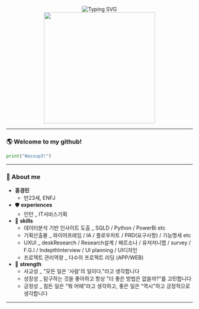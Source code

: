 

<p align="center">
  <img src="https://readme-typing-svg.demolab.com?font=Fira+Code&weight=700&size=30&pause=1000&center=true&vCenter=true&width=500&lines= Thx+for+watching+myGitHub" alt="Typing SVG" />
  <br/>
  <img width="300" src="C:\Users\l8182\OneDrive\바탕 화면\다운로드.jpg"/>
</p>

---
### 🌎 Welcome to my github!
```python
print("Wassup3!")
```


---
### 🪪 About me
-  **홍경민**
    - 만23세, ENFJ
- 🛡️ **experiences**
    - 인턴 _ IT서비스기획
- 🧰 **skills** 
    - 데이터분석 기반 인사이트 도출 _ SQLD / Python / PowerBi etc
    - 기획산출물 _ 와이어프레임 / IA / 플로우차트 / PRD(요구사항) / 기능명세 etc
    - UXUI _ deskResearch / Research설계 / 페르소나 / 유저저니맵 / survey / F.G.I / IndepthInterview / UI planning / UI디자인
    - 프로젝트 관리역량 _ 다수의 프로젝트 리딩 (APP/WEB)
- 🧠 **strength**
    - 사교성 _ "모든 일은 '사람'의 일이다."라고 생각합니다
    - 성장성 _ 탐구하는 것을 좋아하고 항상 "더 좋은 방법은 없을까?"를 고민합니다
    - 긍정성 _  힘든 일은 "뭐 어때"라고 생각하고, 좋은 일은 "역시"하고 긍정적으로 생각합니다

---
